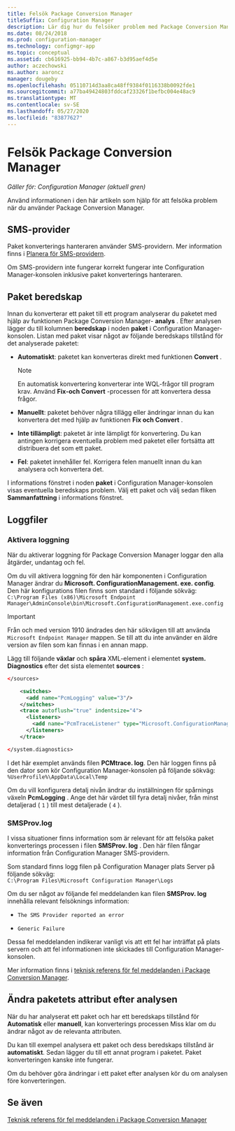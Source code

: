 ```yaml
---
title: Felsök Package Conversion Manager
titleSuffix: Configuration Manager
description: Lär dig hur du felsöker problem med Package Conversion Manager i Configuration Manager.
ms.date: 08/24/2018
ms.prod: configuration-manager
ms.technology: configmgr-app
ms.topic: conceptual
ms.assetid: cb616925-bb94-4b7c-a867-b3d95aef4d5e
author: aczechowski
ms.author: aaroncz
manager: dougeby
ms.openlocfilehash: 05110714d3aa8ca48ff9384f0116338b0092fde1
ms.sourcegitcommit: a77ba49424803fddcaf23326f1befbc004e48ac9
ms.translationtype: MT
ms.contentlocale: sv-SE
ms.lasthandoff: 05/27/2020
ms.locfileid: "83877627"
---
```

# <a name="troubleshoot-package-conversion-manager"></a>Felsök Package Conversion Manager

*Gäller för: Configuration Manager (aktuell gren)*

<!--1357861-->

Använd informationen i den här artikeln som hjälp för att felsöka problem när du använder Package Conversion Manager.



## <a name="sms-provider"></a>SMS-provider

Paket konverterings hanteraren använder SMS-providern. Mer information finns i [Planera för SMS-providern](../../core/plan-design/hierarchy/plan-for-the-sms-provider.md).

Om SMS-providern inte fungerar korrekt fungerar inte Configuration Manager-konsolen inklusive paket konverterings hanteraren.



## <a name="package-readiness"></a>Paket beredskap

Innan du konverterar ett paket till ett program analyserar du paketet med hjälp av funktionen Package Conversion Manager- **analys** . Efter analysen lägger du till kolumnen **beredskap** i noden **paket** i Configuration Manager-konsolen. Listan med paket visar något av följande beredskaps tillstånd för det analyserade paketet:

- **Automatiskt**: paketet kan konverteras direkt med funktionen **Convert** .      

  > [!NOTE]  
  > En automatisk konvertering konverterar inte WQL-frågor till program krav. Använd **Fix-och Convert** -processen för att konvertera dessa frågor.  

- **Manuellt**: paketet behöver några tillägg eller ändringar innan du kan konvertera det med hjälp av funktionen **Fix och Convert** .  

- **Inte tillämpligt**: paketet är inte lämpligt för konvertering. Du kan antingen korrigera eventuella problem med paketet eller fortsätta att distribuera det som ett paket.  

- **Fel**: paketet innehåller fel. Korrigera felen manuellt innan du kan analysera och konvertera det.  

I informations fönstret i noden **paket** i Configuration Manager-konsolen visas eventuella beredskaps problem. Välj ett paket och välj sedan fliken **Sammanfattning** i informations fönstret.



## <a name="log-files"></a>Loggfiler

### <a name="enable-logging"></a>Aktivera loggning

När du aktiverar loggning för Package Conversion Manager loggar den alla åtgärder, undantag och fel.

Om du vill aktivera loggning för den här komponenten i Configuration Manager ändrar du **Microsoft. ConfigurationManagement. exe. config**. Den här konfigurations filen finns som standard i följande sökväg:  
`C:\Program Files (x86)\Microsoft Endpoint Manager\AdminConsole\bin\Microsoft.ConfigurationManagement.exe.config`  

> [!IMPORTANT]
> Från och med version 1910 ändrades den här sökvägen till att använda `Microsoft Endpoint Manager` mappen. Se till att du inte använder en äldre version av filen som kan finnas i en annan mapp.

Lägg till följande **växlar** och **spåra** XML-element i elementet **system. Diagnostics** efter det sista elementet **sources** :

``` XML
</sources>

    <switches>
      <add name="PcmLogging" value="3"/>
    </switches>
    <trace autoflush="true" indentsize="4">
      <listeners>
        <add name="PcmTraceListener" type="Microsoft.ConfigurationManagement.UserCentric.Logging.RolloverLogTraceListener, Microsoft.ConfigurationManagement.UserCentric.Logging" initializeData="%UserProfile%\AppData\Local\Temp\PcmTrace.log"/>
      </listeners>
    </trace>

</system.diagnostics>
```

I det här exemplet används filen **PCMtrace. log**. Den här loggen finns på den dator som kör Configuration Manager-konsolen på följande sökväg:  
`%UserProfile%\AppData\Local\Temp`

Om du vill konfigurera detalj nivån ändrar du inställningen för spårnings växeln **PcmLogging** . Ange det här värdet till fyra detalj nivåer, från minst detaljerad ( `1` ) till mest detaljerade ( `4` ).


### <a name="smsprovlog"></a>SMSProv.log

I vissa situationer finns information som är relevant för att felsöka paket konverterings processen i filen **SMSProv. log** . Den här filen fångar information från Configuration Manager SMS-providern.

Som standard finns logg filen på Configuration Manager plats Server på följande sökväg:  
`C:\Program Files\Microsoft Configuration Manager\Logs`

Om du ser något av följande fel meddelanden kan filen **SMSProv. log** innehålla relevant felsöknings information:

- `The SMS Provider reported an error`

- `Generic Failure`

Dessa fel meddelanden indikerar vanligt vis att ett fel har inträffat på plats servern och att fel informationen inte skickades till Configuration Manager-konsolen.

Mer information finns i [teknisk referens för fel meddelanden i Package Conversion Manager](error-messages.md).



## <a name="changing-package-attributes-after-analysis"></a>Ändra paketets attribut efter analysen

När du har analyserat ett paket och har ett beredskaps tillstånd för **Automatisk** eller **manuell**, kan konverterings processen Miss klar om du ändrar något av de relevanta attributen.

Du kan till exempel analysera ett paket och dess beredskaps tillstånd är **automatiskt**. Sedan lägger du till ett annat program i paketet. Paket konverteringen kanske inte fungerar.

Om du behöver göra ändringar i ett paket efter analysen kör du om analysen före konverteringen. 



## <a name="see-also"></a>Se även

[Teknisk referens för fel meddelanden i Package Conversion Manager](error-messages.md)
